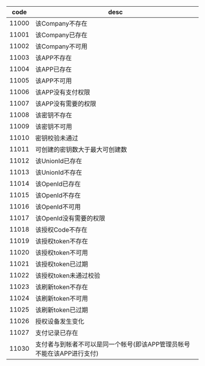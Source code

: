 | code | desc |
|-------|------|
|  11000 | 该Company不存在 |
|  11001 | 该Company已存在 |
|  11002 | 该Company不可用 |
|  11003 | 该APP不存在 |
|  11004 | 该APP已存在 |
|  11005 | 该APP不可用 |
|  11006 | 该APP没有支付权限 |
|  11007 | 该APP没有需要的权限 |
|  11008 | 该密钥不存在 |
|  11009 | 该密钥不可用 |
|  11010 | 密钥校验未通过 |
|  11011 | 可创建的密钥数大于最大可创建数 |
|  11012 | 该UnionId已存在 |
|  11013 | 该UnionId不存在 |
|  11014 | 该OpenId已存在 |
|  11015 | 该OpenId不存在 |
|  11016 | 该OpenId不可用 |
|  11017 | 该OpenId没有需要的权限 |
|  11018 | 该授权Code不存在 |
|  11019 | 该授权token不存在 |
|  11020 | 该授权token不可用 |
|  11021 | 该授权token已过期 |
|  11022 | 该授权token未通过校验 |
|  11023 | 该刷新token不存在 |
|  11024 | 该刷新token不可用 |
|  11025 | 该刷新token已过期 |
|  11026 | 授权设备发生变化 |
|  11027 | 支付记录已存在 |
|  11030 | 支付者与到帐者不可以是同一个帐号(即该APP管理员帐号不能在该APP进行支付) |